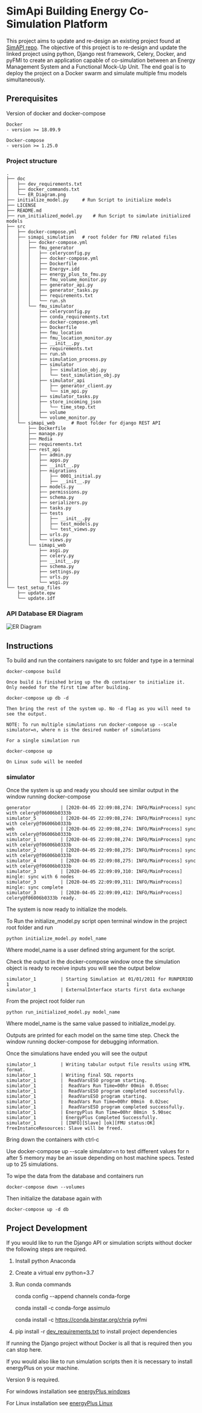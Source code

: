 # SimApi Building Energy Co-Simulation Platform

This project aims to update and re-design an existing project found at [SimAPI repo](https://github.com/ElsevierSoftwareX/SOFTX_2018_29).
The objective of this project is to re-design and update the linked project using python, Django rest framework, 
Celery, Docker, and pyFMI to create an application capable of co-simulation between an Energy Management System and
a Functional Mock-Up Unit. The end goal is to deploy the project on a Docker swarm and simulate multiple fmu models
simultaneously. 

## Prerequisites
Version of docker and docker-compose 
```
Docker
- version >= 18.09.9

Docker-compose
- version >= 1.25.0
```


### Project structure

``` 
.
├── doc
│   ├── dev_requirements.txt
│   ├── docker_commands.txt
│   └── ER_Diagram.png
├── initialize_model.py     # Run Script to initialize models
├── LICENSE
├── README.md
├── run_initialized_model.py    # Run Script to simulate initialized models
├── src
│   ├── docker-compose.yml
│   ├── simapi_simulation   # root folder for FMU related files
│   │   ├── docker-compose.yml
│   │   ├── fmu_generator  
│   │   │   ├── celeryconfig.py
│   │   │   ├── docker-compose.yml
│   │   │   ├── Dockerfile
│   │   │   ├── Energy+.idd
│   │   │   ├── energy_plus_to_fmu.py
│   │   │   ├── fmu_volume_monitor.py
│   │   │   ├── generator_api.py
│   │   │   ├── generator_tasks.py
│   │   │   ├── requirements.txt
│   │   │   └── run.sh
│   │   └── fmu_simulator
│   │       ├── celeryconfig.py
│   │       ├── conda_requirements.txt
│   │       ├── docker-compose.yml
│   │       ├── Dockerfile
│   │       ├── fmu_location
│   │       ├── fmu_location_monitor.py
│   │       ├── __init__.py
│   │       ├── requirements.txt
│   │       ├── run.sh
│   │       ├── simulation_process.py
│   │       ├── simulator
│   │       │   ├── simulation_obj.py
│   │       │   └── test_simulation_obj.py
│   │       ├── simulator_api
│   │       │   ├── generator_client.py
│   │       │   └── sim_api.py
│   │       ├── simulator_tasks.py
│   │       ├── store_incoming_json
│   │       │   └── time_step.txt
│   │       ├── volume
│   │       └── volume_monitor.py
│   └── simapi_web      # Root folder for django REST API
│       ├── Dockerfile
│       ├── manage.py
│       ├── Media
│       ├── requirements.txt
│       ├── rest_api
│       │   ├── admin.py
│       │   ├── apps.py
│       │   ├── __init__.py
│       │   ├── migrations
│       │   │   ├── 0001_initial.py
│       │   │   ├── __init__.py
│       │   ├── models.py
│       │   ├── permissions.py
│       │   ├── schema.py
│       │   ├── serializers.py
│       │   ├── tasks.py
│       │   ├── tests
│       │   │   ├── __init__.py
│       │   │   ├── test_models.py
│       │   │   └── test_views.py
│       │   ├── urls.py
│       │   └── views.py
│       └── simapi_web
│           ├── asgi.py
│           ├── celery.py
│           ├── __init__.py
│           ├── schema.py
│           ├── settings.py
│           ├── urls.py
│           └── wsgi.py
└── test_setup_files
    ├── update.epw
    └── update.idf

```

### API Database ER Diagram
![ER Diagram](doc/ER_Diagram.png)

## Instructions
To build and run the containers navigate to src folder and type in a terminal

```
docker-compose build

Once build is finished bring up the db container to initialize it. Only needed for the first time after building.

docker-compose up db -d

Then bring the rest of the system up. No -d flag as you will need to see the output.

NOTE: To run multiple simulations run docker-compose up --scale simulator=n, where n is the desired number of simulations

For a single simulation run

docker-compose up

On Linux sudo will be needed
```

### simulator
Once the system is up and ready you should see similar output in the window running docker-compose

```
generator           | [2020-04-05 22:09:08,274: INFO/MainProcess] sync with celery@f06006b0333b
simulator_5         | [2020-04-05 22:09:08,274: INFO/MainProcess] sync with celery@f06006b0333b
web                 | [2020-04-05 22:09:08,274: INFO/MainProcess] sync with celery@f06006b0333b
simulator_1         | [2020-04-05 22:09:08,274: INFO/MainProcess] sync with celery@f06006b0333b
simulator_2         | [2020-04-05 22:09:08,275: INFO/MainProcess] sync with celery@f06006b0333b
simulator_4         | [2020-04-05 22:09:08,275: INFO/MainProcess] sync with celery@f06006b0333b
simulator_3         | [2020-04-05 22:09:09,310: INFO/MainProcess] mingle: sync with 6 nodes
simulator_3         | [2020-04-05 22:09:09,311: INFO/MainProcess] mingle: sync complete
simulator_3         | [2020-04-05 22:09:09,412: INFO/MainProcess] celery@f06006b0333b ready.

```
The system is now ready to initialize the models.

To Run the initialize_model.py script open terminal window in the project root folder and run

```
python initialize_model.py model_name
```

Where model_name is a user defined string argument for the script.

Check the output in the docker-compose window once the simulation object is ready to receive inputs you will see the output below

```
simulator_1         | Starting Simulation at 01/01/2011 for RUNPERIOD 1
simulator_1         | ExternalInterface starts first data exchange
```

From the project root folder run

```
python run_initialized_model.py model_name
```

Where model_name is the same value passed to initialize_model.py.

Outputs are printed for each model on the same time step. Check the window running docker-compose for debugging information.

Once the simulations have ended you will see the output 
```
simulator_1         | Writing tabular output file results using HTML format.
simulator_1         | Writing final SQL reports
simulator_1         |  ReadVarsESO program starting.
simulator_1         |  ReadVars Run Time=00hr 00min  0.05sec
simulator_1         |  ReadVarsESO program completed successfully.
simulator_1         |  ReadVarsESO program starting.
simulator_1         |  ReadVars Run Time=00hr 00min  0.02sec
simulator_1         |  ReadVarsESO program completed successfully.
simulator_1         | EnergyPlus Run Time=00hr 08min  5.90sec
simulator_1         | EnergyPlus Completed Successfully.
simulator_1         | [INFO][Slave] [ok][FMU status:OK] freeInstanceResources: Slave will be freed.

```

Bring down the containers with ctrl-c

Use docker-compose up --scale simulator=n to test different values for n after 5 memory may be an issue depending
on host machine specs. Tested up to 25 simulations.

To wipe the data from the database and containers run 
```
docker-compose down --volumes
```
Then initialize the database again with
```
docker-compose up -d db 
```



## Project Development

If you would like to run the Django API or simulation scripts without docker the following steps are required.

1. Install python Anaconda

2. Create a virtual env python=3.7

3. Run conda commands

   conda config --append channels conda-forge
   
   conda install -c conda-forge assimulo
   
   conda install -c https://conda.binstar.org/chria pyfmi

4. pip install -r [dev_requirements.txt](doc/dev_requirements.txt) to install project dependencies

If running the Django project without Docker is all that is required then you can stop here. 

If you would also like to run simulation scripts then it is necessary to install energyPlus on your machine. 

Version 9 is required.

For windows installation see [energyPlus windows](https://energyplus.net/installation-windows)

For Linux installation see  [energyPlus Linux](https://energyplus.net/installation-linux)







